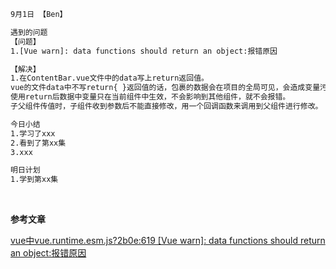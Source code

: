 ```html
9月1日 【Ben】

遇到的问题
【问题】
1.[Vue warn]: data functions should return an object:报错原因

【解决】
1.在ContentBar.vue文件中的data写上return返回值。
vue的文件data中不写return{ }返回值的话，包裹的数据会在项目的全局可见，会造成变量污染。
使用return后数据中变量只在当前组件中生效，不会影响到其他组件，就不会报错。
子父组件传值时，子组件收到参数后不能直接修改，用一个回调函数来调用到父组件进行修改。

今日小结
1.学习了xxx
2.看到了第xx集
3.xxx

明日计划
1.学到第xx集
```

​	

**参考文章**

[vue中vue.runtime.esm.js?2b0e:619 [Vue warn]: data functions should return an object:报错原因](https://blog.csdn.net/Fu_Monkey/article/details/92832396?ops_request_misc=&request_id=&biz_id=102&utm_term=vue.js:5076%20%5BVue%20warn%5D:%20data%20f&utm_medium=distribute.pc_search_result.none-task-blog-2~all~sobaiduweb~default-0-92832396.142^v44^pc_rank_34_default_3&spm=1018.2226.3001.4187)

